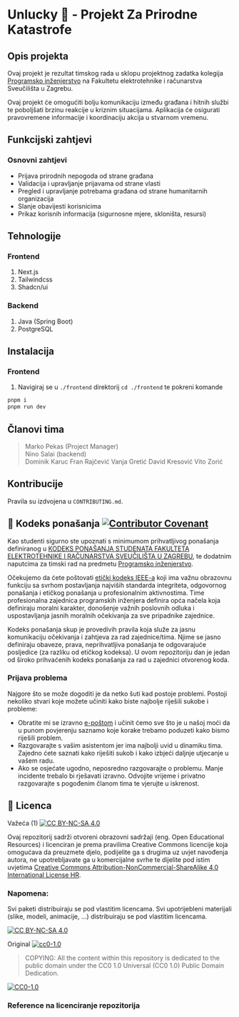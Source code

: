 # Unlucky 🫠 - Projekt Za Prirodne Katastrofe

## Opis projekta
Ovaj projekt je rezultat timskog rada u sklopu projektnog zadatka kolegija [Programsko inženjerstvo](https://www.fer.unizg.hr/predmet/proinz) na Fakultetu elektrotehnike i računarstva Sveučilišta u Zagrebu. 

Ovaj projekt će omogućiti bolju komunikaciju između građana i hitnih službi te poboljšati brzinu reakcije u kriznim situacijama. Aplikacija će osigurati pravovremene informacije i koordinaciju akcija u stvarnom vremenu.

## Funkcijski zahtjevi

### Osnovni zahtjevi
- Prijava prirodnih nepogoda od strane građana
- Validacija i upravljanje prijavama od strane vlasti
- Pregled i upravljanje potrebama građana od strane humanitarnih organizacija
- Slanje obavijesti korisnicima
- Prikaz korisnih informacija (sigurnosne mjere, skloništa, resursi)

## Tehnologije

### Frontend
1. Next.js
2. Tailwindcss
3. Shadcn/ui

### Backend
1. Java (Spring Boot)
2. PostgreSQL

## Instalacija

### Frontend
1. Navigiraj se u `./frontend` direktorij `cd ./frontend` te pokreni komande

```bash
pnpm i
pnpm run dev
```

## Članovi tima 
> Marko Pekas (Project Manager)  
> Nino Salai (backend)  
> Dominik Karuc
> Fran Rajčević
> Vanja Gretić
> David Kresović
> Vito Zorić

## Kontribucije
Pravila su izdvojena u `CONTRIBUTING.md`.

## 📝 Kodeks ponašanja [![Contributor Covenant](https://img.shields.io/badge/Contributor%20Covenant-2.1-4baaaa.svg)](CODE_OF_CONDUCT.md)
Kao studenti sigurno ste upoznati s minimumom prihvatljivog ponašanja definiranog u [KODEKS PONAŠANJA STUDENATA FAKULTETA ELEKTROTEHNIKE I RAČUNARSTVA SVEUČILIŠTA U ZAGREBU](https://www.fer.hr/_download/repository/Kodeks_ponasanja_studenata_FER-a_procisceni_tekst_2016%5B1%5D.pdf), te dodatnim naputcima za timski rad na predmetu [Programsko inženjerstvo](https://www.fer.hr).

Očekujemo da ćete poštovati [etički kodeks IEEE-a](https://www.ieee.org/about/corporate/governance/p7-8.html) koji ima važnu obrazovnu funkciju sa svrhom postavljanja najviših standarda integriteta, odgovornog ponašanja i etičkog ponašanja u profesionalnim aktivnostima. Time profesionalna zajednica programskih inženjera definira opća načela koja definiraju moralni karakter, donošenje važnih poslovnih odluka i uspostavljanja jasnih moralnih očekivanja za sve pripadnike zajednice.

Kodeks ponašanja skup je provedivih pravila koja služe za jasnu komunikaciju očekivanja i zahtjeva za rad zajednice/tima. Njime se jasno definiraju obaveze, prava, neprihvatljiva ponašanja te odgovarajuće posljedice (za razliku od etičkog kodeksa). U ovom repozitoriju dan je jedan od široko prihvaćenih kodeks ponašanja za rad u zajednici otvorenog koda.

### Prijava problema
Najgore što se može dogoditi je da netko šuti kad postoje problemi. Postoji nekoliko stvari koje možete učiniti kako biste najbolje riješili sukobe i probleme:
- Obratite mi se izravno [e-poštom](mailto:vlado.sruk@fer.hr) i učinit ćemo sve što je u našoj moći da u punom povjerenju saznamo koje korake trebamo poduzeti kako bismo riješili problem.
- Razgovarajte s vašim asistentom jer ima najbolji uvid u dinamiku tima. Zajedno ćete saznati kako riješiti sukob i kako izbjeći daljnje utjecanje u vašem radu.
- Ako se osjećate ugodno, neposredno razgovarajte o problemu. Manje incidente trebalo bi rješavati izravno. Odvojite vrijeme i privatno razgovarajte s pogođenim članom tima te vjerujte u iskrenost.

## 📝 Licenca
Važeća (1)
[![CC BY-NC-SA 4.0][cc-by-nc-sa-shield]][cc-by-nc-sa]

Ovaj repozitorij sadrži otvoreni obrazovni sadržaji (eng. Open Educational Resources) i licenciran je prema pravilima Creative Commons licencije koja omogućava da preuzmete djelo, podijelite ga s drugima uz uvjet navođenja autora, ne upotrebljavate ga u komercijalne svrhe te dijelite pod istim uvjetima [Creative Commons Attribution-NonCommercial-ShareAlike 4.0 International License HR][cc-by-nc-sa].

### Napomena:
Svi paketi distribuiraju se pod vlastitim licencama.
Svi upotrijebleni materijali (slike, modeli, animacije, ...) distribuiraju se pod vlastitim licencama.

[![CC BY-NC-SA 4.0][cc-by-nc-sa-image]][cc-by-nc-sa]

[cc-by-nc-sa]: https://creativecommons.org/licenses/by-nc-sa/4.0/deed.hr 
[cc-by-nc-sa-image]: https://licensebuttons.net/l/by-nc-sa/4.0/88x31.png
[cc-by-nc-sa-shield]: https://img.shields.io/badge/License-CC%20BY--NC--SA%204.0-lightgrey.svg

Original [![cc0-1.0][cc0-1.0-shield]][cc0-1.0]
>
>COPYING: All the content within this repository is dedicated to the public domain under the CC0 1.0 Universal (CC0 1.0) Public Domain Dedication.
>

[![CC0-1.0][cc0-1.0-image]][cc0-1.0]

[cc0-1.0]: https://creativecommons.org/licenses/by/1.0/deed.en
[cc0-1.0-image]: https://licensebuttons.net/l/by/1.0/88x31.png
[cc0-1.0-shield]: https://img.shields.io/badge/License-CC0--1.0-lightgrey.svg

### Reference na licenciranje repozitorija
